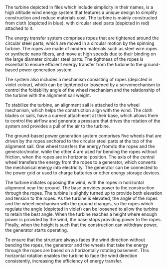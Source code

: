 The turbine depicted in files which include simplicity in their names, is a high altitude wind energy system that features a unique design to simplify construction and reduce materials cost. The turbine is mainly constructed from cloth (depicted in blue), with circular steel parts (depicted in red) attached to it. 

The energy transfer system comprises ropes that are tightened around the circular steel parts, which are moved in a circular motion by the spinning turbine. The ropes are made of modern materials such as steel wire ropes or synthetic nano fibers, and move at high speeds due to their binding on the large diameter circular steel parts. The tightness of the ropes is essential to ensure efficient energy transfer from the turbine to the ground-based power generation system.

The system also includes a mechanism consisting of ropes (depicted in violet colour), which can be tightened or loosened by a servomechanism to control the foldability angle of the wheel mechanism and the relationship of the turbine with the alignment sail weight.

To stabilize the turbine, an alignment sail is attached to the wheel mechanism, which helps the construction align with the wind. The cloth blades or sails, have a curved attachment at their base, which allows them to control the airflow and generate a pressure that drives the rotation of the system and provides a pull of the air to the turbine.

The ground-based power generation system comprises five wheels that are driven by the ropes anchored to the circular steel parts at the top of the alignment sail. One wheel transfers the energy from/to the ropes and the generator/motor, while the other 4 are used for bending the ropes without friction, when the ropes are in horizontal position. The axis of the central wheel transfers the energy from the ropes to a generator, which converts the mechanical energy into electricity. The generator can be connected to the power grid or used to charge batteries or other energy storage devices.  

The turbine initiates opposing the wind, with the ropes in horizontal alignment near the ground. The base provides power to the construction through the ropes. The turbine is slightly turned up to provide both elevation and tension to the ropes. As the turbine is elevated, the angle of the ropes and the wheel mechanism with the ground changes, so the ropes which regulate the angle (depicted in violet) can be loosened to allow the turbine to retain the best angle. When the turbine reaches a height where enough power is provided by the wind, the base stops providing power to the ropes. Finally, when the height is such that the construction can withdraw power, the generator starts operating.

To ensure that the structure always faces the wind direction without bending the ropes, the generator and the wheels that take the energy through the ropes are based on a horizontally rotating basement. This horizontal rotation enables the turbine to face the wind direction consistently, increasing the efficiency of energy transfer. 
